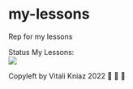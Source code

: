# my-lessons
Rep for my lessons

Status My Lessons:<br>
<img src="https://github.com/vitalikniaz/my-lessons/actions/workflows/CI/badge.svg?branch=main"><br>

Copyleft by Vitali Kniaz 2022 :see_no_evil: :hear_no_evil: :speak_no_evil: